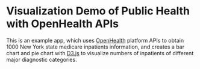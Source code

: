 # Visualization Demo of Public Health with OpenHealth APIs

This is an example app, which uses [OpenHealth](https://github.com/SBU-BMI/openHealth) platform APIs to obtain 1000
New York state medicare inpatients information, and creates a bar chart and pie chart with [D3.js](https://d3js.org/) to
visualize numbers of inpatients of different major diagnostic categories.
